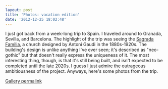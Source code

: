 ```yaml
---
layout: post
title: 'Photos: vacation edition'
date: '2012-12-25 18:02:48'
---
```



I just got back from a week-long trip to Spain. I traveled around to Granada, Sevilla, and Barcelona. The highlight of the trip was seeing the [Sagrada Familia](http://en.wikipedia.org/wiki/Sagrada_Fam%C3%ADlia), a church designed by Antoni Gaudi in the 1880s-1920s. The building's design is unlike anything I've ever seen; it's described as "neo-gothic" but that doesn't really express the uniqueness of it. The most interesting thing, though, is that it's still being built, and isn't expected to be completed until the late 2020s. I guess I just admire the outrageous ambitiousness of the project. Anyways, here's some photos from the trip.

[Gallery permalink](https://picasaweb.google.com/106395605016970515893/Spain?authuser=0&feat=directlink)


